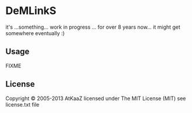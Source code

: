 # DeMLinkS

it's ...something... work in progress ... for over 8 years now... it might get somewhere eventually :)

## Usage

FIXME

## License

Copyright © 2005-2013 AtKaaZ
licensed under The MIT License (MIT) see license.txt file
